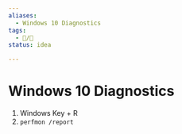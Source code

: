 ```yaml
---
aliases:
  - Windows 10 Diagnostics
tags:
  - 📝/🌱
status: idea

---
```


# Windows 10 Diagnostics

1. Windows Key + R
2. ```perfmon /report```